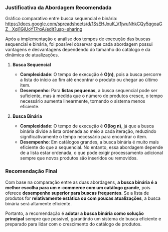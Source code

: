 ### **Justificativa da Abordagem Recomendada**  

Gráfico comparativo entre busca sequencial e binária:
https://docs.google.com/spreadsheets/d/1SsEHJxuK_V1jwuNhkCQy5qgoaGZ__XqI1GjUoY17rqA/edit?usp=sharing

Após a implementação e análise dos tempos de execução das buscas sequencial e binária, foi possível observar que cada abordagem possui vantagens e desvantagens dependendo do tamanho do catálogo e da dinâmica de atualizações.

1. **Busca Sequencial**  
   - **Complexidade**: O tempo de execução é **O(n)**, pois a busca percorre a lista do início ao fim até encontrar o produto ou chegar ao último item.  
   - **Desempenho**: Para **listas pequenas**, a busca sequencial pode ser suficiente, mas à medida que o número de produtos cresce, o tempo necessário aumenta linearmente, tornando o sistema menos eficiente. 

2. **Busca Binária**  
   - **Complexidade**: O tempo de execução é **O(log n)**, já que a busca binária divide a lista ordenada ao meio a cada iteração, reduzindo significativamente o tempo necessário para encontrar o item.  
   - **Desempenho**: Em catálogos grandes, a busca binária é muito mais eficiente do que a sequencial. No entanto, essa abordagem depende de a lista estar ordenada, o que pode exigir processamento adicional sempre que novos produtos são inseridos ou removidos.

### **Recomendação Final**  
Com base na comparação entre as duas abordagens, **a busca binária é a melhor escolha para um e-commerce com um catálogo grande**, pois oferece **desempenho superior para buscas frequentes**. Se a lista de produtos for **relativamente estática ou com poucas atualizações**, a busca binária será altamente eficiente. 

Portanto, a recomendação é **adotar a busca binária como solução principal** sempre que possível, garantindo um sistema de busca eficiente e preparado para lidar com o crescimento do catálogo de produtos.


